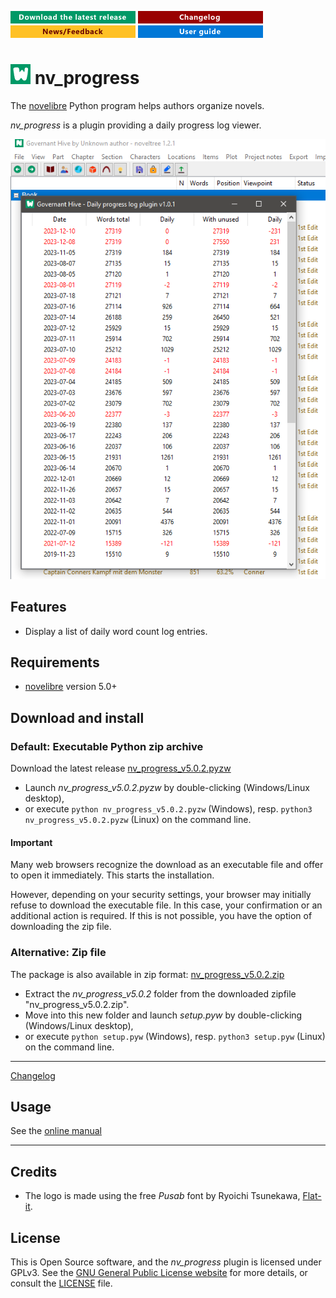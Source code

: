 [![Download the latest release](docs/img/download-button.png)](https://github.com/peter88213/nv_progress/raw/main/dist/nv_progress_v5.0.2.pyzw)
[![Changelog](docs/img/changelog-button.png)](docs/changelog.md)
[![News/Feedback](docs/img/news-button.png)](https://github.com/peter88213/novelibre/discussions)
[![Online help](docs/img/help-button.png)](https://peter88213.github.io/nvhelp-en/nv_progress/)


# ![W](icons/wLogo32.png) nv_progress

The [novelibre](https://github.com/peter88213/novelibre/) Python program helps authors organize novels.  

*nv_progress* is a plugin providing a daily progress log viewer. 

![Screenshot](docs/Screenshots/screen01.png)

## Features

- Display a list of daily word count log entries.

## Requirements

- [novelibre](https://github.com/peter88213/novelibre/) version 5.0+

## Download and install

### Default: Executable Python zip archive

Download the latest release [nv_progress_v5.0.2.pyzw](https://github.com/peter88213/nv_progress/raw/main/dist/nv_progress_v5.0.2.pyzw)

- Launch *nv_progress_v5.0.2.pyzw* by double-clicking (Windows/Linux desktop),
- or execute `python nv_progress_v5.0.2.pyzw` (Windows), resp. `python3 nv_progress_v5.0.2.pyzw` (Linux) on the command line.

#### Important

Many web browsers recognize the download as an executable file and offer to open it immediately. 
This starts the installation.

However, depending on your security settings, your browser may 
initially  refuse  to download the executable file. 
In this case, your confirmation or an additional action is required. 
If this is not possible, you have the option of downloading 
the zip file. 


### Alternative: Zip file

The package is also available in zip format: [nv_progress_v5.0.2.zip](https://github.com/peter88213/nv_progress/raw/main/dist/nv_progress_v5.0.2.zip)

- Extract the *nv_progress_v5.0.2* folder from the downloaded zipfile "nv_progress_v5.0.2.zip".
- Move into this new folder and launch *setup.pyw* by double-clicking (Windows/Linux desktop), 
- or execute `python setup.pyw` (Windows), resp. `python3 setup.pyw` (Linux) on the command line.

---

[Changelog](docs/changelog.md)

## Usage

See the [online manual](https://peter88213.github.io/nvhelp-en/nv_progress/)

---

## Credits

- The logo is made using the free *Pusab* font by Ryoichi Tsunekawa, [Flat-it](http://flat-it.com/).

## License

This is Open Source software, and the *nv_progress* plugin is licensed under GPLv3. See the
[GNU General Public License website](https://www.gnu.org/licenses/gpl-3.0.en.html) for more
details, or consult the [LICENSE](https://github.com/peter88213/nv_progress/blob/main/LICENSE) file.
